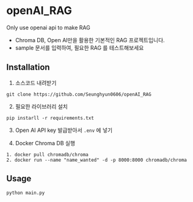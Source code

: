 # openAI_RAG
Only use openai api to make RAG

- Chroma DB, Open AI만을 활용한 기본적인 RAG 프로젝트입니다.
- sample 문서를 입력하여, 필요한 RAG 를 테스트해보세요



## Installation

1. 소스코드 내려받기
```
git clone https://github.com/Seunghyun0606/openAI_RAG
```

2. 필요한 라이브러리 설치
```
pip instarll -r requirements.txt
```
3. Open AI API key 발급받아서 ```.env```  에 넣기

4. Docker Chroma DB 실행
```
1. docker pull chromadb/chroma
2. docker run --name "name_wanted" -d -p 8000:8000 chromadb/chroma
```

## Usage
```
python main.py
```



